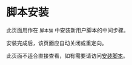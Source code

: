# 脚本安装

此页面用作在 `脚本猫` 中安装新用户脚本的中间步骤。

安装完成后，该页面应自动关闭或重定向。

此页面不适合直接查看，如有需要请访问[安装脚本](/docs/use/script_installation/)。
